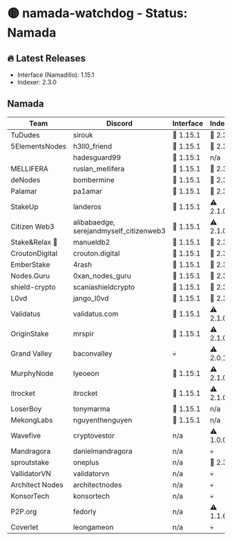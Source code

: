 # 🟡 namada-watchdog - Status: Namada

## 🔥 Latest Releases
- Interface (Namadillo): 1.15.1
- Indexer: 2.3.0

## Namada
| Team | Discord | Interface | Indexer |
|------|---------|-----------|---------|
| TuDudes | sirouk | 🎉 1.15.1 | 🎉 2.3.0 |
| 5ElementsNodes | h3ll0_friend | 🎉 1.15.1 | 🎉 2.3.0 |
|  | hadesguard99 | 🎉 1.15.1 | n/a |
| MELLIFERA | ruslan_mellifera | 🎉 1.15.1 | 🎉 2.3.0 |
| deNodes | bombermine | 🎉 1.15.1 | 🎉 2.3.0 |
| Palamar | pa1amar | 🎉 1.15.1 | 🎉 2.3.0 |
| StakeUp | landeros | 🎉 1.15.1 | ⚠️ 2.1.0 |
| Citizen Web3 | alibabaedge, serejandmyself_citizenweb3 | 🎉 1.15.1 | ⚠️ 2.1.0 |
| Stake&Relax 🦥 | manueldb2 | 🎉 1.15.1 | 🎉 2.3.0 |
| CroutonDigital | crouton.digital | 🎉 1.15.1 | 🎉 2.3.0 |
| EmberStake | 4rash | 🎉 1.15.1 | 🎉 2.3.0 |
| Nodes.Guru | 0xan_nodes_guru | 🎉 1.15.1 | 🎉 2.3.0 |
| shield-crypto | scaniashieldcrypto | 🎉 1.15.1 | 🎉 2.3.0 |
| L0vd | jango_l0vd | 🎉 1.15.1 | 🎉 2.3.0 |
| Validatus | validatus.com | 🎉 1.15.1 | ⚠️ 2.1.0 |
| OriginStake | mrspir | 🎉 1.15.1 | ⚠️ 2.1.0 |
| Grand Valley | baconvalley | 💀 | ⚠️ 2.0.1 |
| MurphyNode | lyeoeon | 🎉 1.15.1 | ⚠️ 2.1.0 |
| itrocket | itrocket | 🎉 1.15.1 | ⚠️ 2.1.0 |
| LoserBoy | tonymarma | 🎉 1.15.1 | n/a |
| MekongLabs | nguyenthenguyen | 🎉 1.15.1 | n/a |
| Wavefive | cryptovestor | n/a | ⚠️ 1.0.0 |
| Mandragora | danielmandragora | n/a | 💀 |
| sproutstake | oneplus | n/a | 🎉 2.3.0 |
| VallidatorVN | validatorvn | n/a | 💀 |
| Architect Nodes | architectnodes | n/a | 💀 |
| KonsorTech | konsortech | n/a | 💀 |
| P2P.org | fedorly | n/a | ⚠️ 1.1.6 |
| Coverlet | leongameon | n/a | 💀 |